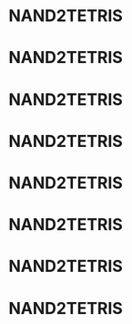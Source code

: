 # NAND2TETRIS
# NAND2TETRIS
# NAND2TETRIS
# NAND2TETRIS
# NAND2TETRIS
# NAND2TETRIS
# NAND2TETRIS
# NAND2TETRIS
